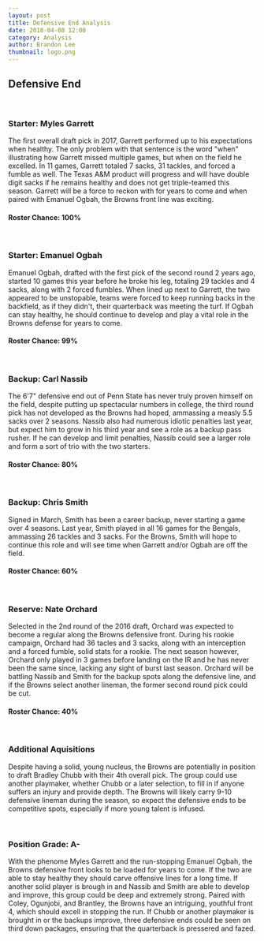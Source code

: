 ```yaml
---
layout: post
title: Defensive End Analysis
date: 2018-04-08 12:00
category: Analysis
author: Brandon Lee
thumbnail: logo.png
---
```


## Defensive End

<br>

### Starter: Myles Garrett

The first overall draft pick in 2017, Garrett performed up to his expectations when healthy. The only problem with that sentence is the word "when" illustrating how Garrett missed multiple games, but when on the field he excelled. In 11 games, Garrett totaled 7 sacks, 31 tackles, and forced a fumble as well. The Texas A&M product will progress and will have double digit sacks if he remains healthy and does not get triple-teamed this season. Garrett will be a force to reckon with for years to come and when paired with Emanuel Ogbah, the Browns front line was exciting.

#### Roster Chance: 100%

<br>

### Starter: Emanuel Ogbah

Emanuel Ogbah, drafted with the first pick of the second round 2 years ago, started 10 games this year before he broke his leg, totaling 29 tackles and 4 sacks, along with 2 forced fumbles. When lined up next to Garrett, the two appeared to be unstopable, teams were forced to keep running backs in the backfield, as if they didn't, their quarterback was meeting the turf. If Ogbah can stay healthy, he should continue to develop and play a vital role in the Browns defense for years to come.

#### Roster Chance: 99%

<br>

### Backup: Carl Nassib

The 6'7" defensive end out of Penn State has never truly proven himself on the field, despite putting up spectacular numbers in college, the third round pick has not developed as the Browns had hoped, ammassing a measly 5.5 sacks over 2 seasons. Nassib also had numerous idiotic penalties last year, but expect him to grow in his third year and see a role as a backup pass rusher. If he can develop and limit penalties, Nassib could see a larger role and form a sort of trio with the two starters.

#### Roster Chance: 80%

<br>

### Backup: Chris Smith

Signed in March, Smith has been a career backup, never starting a game over 4 seasons. Last year, Smith played in all 16 games for the Bengals, ammassing 26 tackles and 3 sacks. For the Browns, Smith will hope to continue this role and will see time when Garrett and/or Ogbah are off the field. 

#### Roster Chance: 60%

<br>

### Reserve: Nate Orchard

Selected in the 2nd round of the 2016 draft, Orchard was expected to become a regular along the Browns defensive front. During his rookie campaign, Orchard had 36 tacles and 3 sacks, along with an interception and a forced fumble, solid stats for a rookie. The next season however, Orchard only played in 3 games before landing on the IR and he has never been the same since, lacking any sight of burst last season. Orchard will be battling Nassib and Smith for the backup spots along the defensive line, and if the Browns select another lineman, the former second round pick could be cut.

#### Roster Chance: 40%

<br>

### Additional Aquisitions

Despite having a solid, young nucleus, the Browns are potentially in position to draft Bradley Chubb with their 4th overall pick. The group could use another playmaker, whether Chubb or a later selection, to fill in if anyone suffers an injury and provide depth. The Browns will likely carry 9-10 defensive lineman during the season, so expect the defensive ends to be competitive spots, especially if more young talent is infused.

<br>

### Position Grade: A-

With the phenome Myles Garrett and the run-stopping Emanuel Ogbah, the Browns defensive front looks to be loaded for years to come. If the two are able to stay healthy they should carve offensive lines for a long time. If another solid player is brough in and Nassib and Smith are able to develop and improve, this group could be deep and extremely strong. Paired with Coley, Ogunjobi, and Brantley, the Browns have an intriguing, youthful front 4, which should excell in stopping the run. If Chubb or another playmaker is brought in or the backups improve, three defensive ends could be seen on third down packages, ensuring that the quarterback is pressered and fazed.
